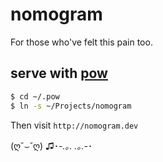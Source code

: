 # nomogram

For those who've felt this pain too.

## serve with [pow](http://pow.cx)
```bash
$ cd ~/.pow
$ ln -s ~/Projects/nomogram
```

Then visit `http://nomogram.dev`

(ღ˘⌣˘ღ) ♫･*-.｡. .｡.-*･
